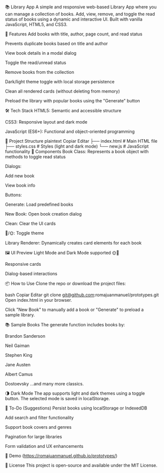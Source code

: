 📚 Library App
A simple and responsive web-based Library App where you can manage a collection of books. Add, view, remove, and toggle the read status of books using a dynamic and interactive UI. Built with vanilla JavaScript, HTML5, and CSS3.

🚀 Features
Add books with title, author, page count, and read status

Prevents duplicate books based on title and author

View book details in a modal dialog

Toggle the read/unread status

Remove books from the collection

Dark/light theme toggle with local storage persistence

Clean all rendered cards (without deleting from memory)

Preload the library with popular books using the "Generate" button

🛠️ Tech Stack
HTML5: Semantic and accessible structure

CSS3: Responsive layout and dark mode

JavaScript (ES6+): Functional and object-oriented programming

🧱 Project Structure
plaintext
Copiar
Editar
├── index.html         # Main HTML file
├── styles.css         # Styles (light and dark mode)
└── new.js             # JavaScript functionality
🧩 Components
Book Class: Represents a book object with methods to toggle read status

Dialogs:

Add new book

View book info

Buttons:

Generate: Load predefined books

New Book: Open book creation dialog

Clean: Clear the UI cards

🌙/🌞: Toggle theme

Library Renderer: Dynamically creates card elements for each book

🖼️ UI Preview
Light Mode and Dark Mode supported 🌞🌙

Responsive cards

Dialog-based interactions

📦 How to Use
Clone the repo or download the project files:

bash
Copiar
Editar
git clone git@github.com:romajuanmanuel/prototypes.git
Open index.html in your browser.

Click "New Book" to manually add a book or "Generate" to preload a sample library.

📚 Sample Books
The generate function includes books by:

Brandon Sanderson

Neil Gaiman

Stephen King

Jane Austen

Albert Camus

Dostoevsky
...and many more classics.

🌗 Dark Mode
The app supports light and dark themes using a toggle button. The selected mode is saved in localStorage.

📌 To-Do (Suggestions)
Persist books using localStorage or IndexedDB

Add search and filter functionality

Support book covers and genres

Pagination for large libraries

Form validation and UX enhancements

🧪 Demo
(https://romajuanmanuel.github.io/prototypes/)

📝 License
This project is open-source and available under the MIT License.

